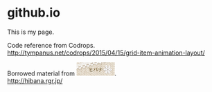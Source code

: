 # github.io

This is my page.

Code reference from Codrops.  
<http://tympanus.net/codrops/2015/04/15/grid-item-animation-layout/>

Borrowed material from ![LinkedHibana](./img/88x31_banner.png).  
<http://hibana.rgr.jp/>
